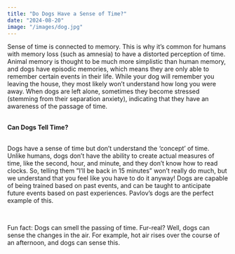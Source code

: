 ```yaml
---
title: "Do Dogs Have a Sense of Time?"
date: "2024-08-20"
image: "/images/dog.jpg"
---
```


<p>Sense of time is connected to memory. This is why it’s common for humans with memory loss (such as amnesia) to have a distorted perception of time. Animal memory is thought to be much more simplistic than human memory, and dogs have episodic memories, which means they are only able to remember certain events in their life. While your dog will remember you leaving the house, they most likely won’t understand how long you were away. When dogs are left alone, sometimes they become stressed (stemming from their separation anxiety), indicating that they have an awareness of the passage of time.</p>
<br />
<b>Can Dogs Tell Time?</b>
<br />
<br />
<p>Dogs have a sense of time but don’t understand the ‘concept’ of time. Unlike humans, dogs don’t have the ability to create actual measures of time, like the second, hour, and minute, and they don’t know how to read clocks. So, telling them ”I’ll be back in 15 minutes” won’t really do much, but we understand that you feel like you have to do it anyway! Dogs are capable of being trained based on past events, and can be taught to anticipate future events based on past experiences. Pavlov’s dogs are the perfect example of this.</p>
<br />
<p>Fun fact: Dogs can smell the passing of time. Fur-real? Well, dogs can sense the changes in the air. For example, hot air rises over the course of an afternoon, and dogs can sense this.</p>
